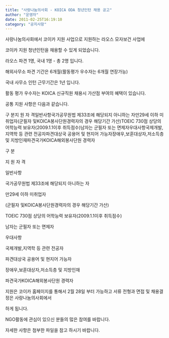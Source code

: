 ```yaml
---
title: "사랑나눔의사회 - KOICA ODA 청년인턴 채용 공고"
author: "운영자"
date: 2011-02-25T16:19:10
category: "공지사항"
---
```


사랑나눔의사회에서 코이카 지원 사업으로 지원하는 라오스 모자보건 사업에

코이카 지원 청년인턴을 채용할 수 있게 되었습니다.

라오스 파견 1명, 국내 1명 - 총 2명 입니다.

해외사무소 파견 기간은 6개월(활동평가 우수자는 6개월 연장가능)

국내 사무소 인턴 근무기간은 1년 입니다.

활동 평가 우수자는 KOICA 신규직원 채용시 가산점 부여의 혜택이 있습니다.

공통 지원 사항은 다음과 같습니다.

구 분지 원 자 격일반사항국가공무원법 제33조에 해당되지 아니하는 자만29세 이하 미취업자(군필자 및KOICA봉사단원경력자의 경우 해당기간 가산)TOEIC 730점 상당의 어학능력 보유자(2009.1.1이후 취득점수)남자는 군필자 또는 면제자우대사항국제개발,지역학 등 관련 전공자파견대상국 공용어 및 현지어 가능자장애우,보훈대상자,저소득층 및 지방인재파견국가KOICA해외봉사단원 경력자

구 분

지 원 자 격

일반사항

국가공무원법 제33조에 해당되지 아니하는 자

만29세 이하 미취업자

(군필자 및KOICA봉사단원경력자의 경우 해당기간 가산)

TOEIC 730점 상당의 어학능력 보유자(2009.1.1이후 취득점수)

남자는 군필자 또는 면제자

우대사항

국제개발,지역학 등 관련 전공자

파견대상국 공용어 및 현지어 가능자

장애우,보훈대상자,저소득층 및 지방인재

파견국가KOICA해외봉사단원 경력자

지원은 코이카 홈페이지를 통해서 2월 28일 부터 가능하고 서류 전형과 면접 및 채용결정은 사랑나눔의사회에서

하게 됩니다.

NGO활동에 관심이 있으신 분들의 많은 참여를 바랍니다.

자세한 사항은 첨부한 파일을 참고 하시기 바랍니다.
